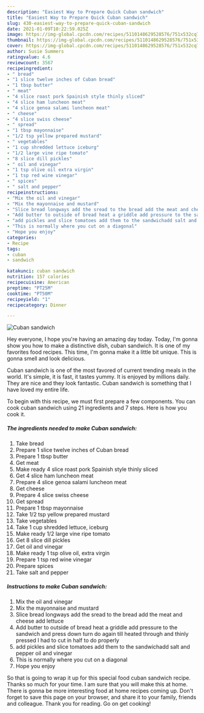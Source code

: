 ```yaml
---
description: "Easiest Way to Prepare Quick Cuban sandwich"
title: "Easiest Way to Prepare Quick Cuban sandwich"
slug: 430-easiest-way-to-prepare-quick-cuban-sandwich
date: 2021-01-09T10:22:59.025Z
image: https://img-global.cpcdn.com/recipes/5110148629528576/751x532cq70/cuban-sandwich-recipe-main-photo.jpg
thumbnail: https://img-global.cpcdn.com/recipes/5110148629528576/751x532cq70/cuban-sandwich-recipe-main-photo.jpg
cover: https://img-global.cpcdn.com/recipes/5110148629528576/751x532cq70/cuban-sandwich-recipe-main-photo.jpg
author: Susie Summers
ratingvalue: 4.6
reviewcount: 3567
recipeingredient:
- " bread"
- "1 slice twelve inches of Cuban bread"
- "1 tbsp butter"
- " meat"
- "4 slice roast pork Spainish style thinly sliced"
- "4 slice ham luncheon meat"
- "4 slice genoa salami luncheon meat"
- " cheese"
- "4 slice swiss cheese"
- " spread"
- "1 tbsp mayonnaise"
- "1/2 tsp yellow prepared mustard"
- " vegetables"
- "1 cup shredded lettuce iceburg"
- "1/2 large vine ripe tomato"
- "8 slice dill pickles"
- " oil and vinegar"
- "1 tsp olive oil extra virgin"
- "1 tsp red wine vinegar"
- " spices"
- " salt and pepper"
recipeinstructions:
- "Mix the oil and vinegar"
- "Mix the mayonnaise and mustard"
- "Slice bread longways add the sread to the bread add the meat and cheese add lettuce"
- "Add butter to outside of bread heat a griddle add pressure to the sandwich and press down turn do again till heated through and thinly pressed I had to cut in half to do properly"
- "add pickles and slice tomatoes add them to the sandwichadd salt and pepper oil and vinegar"
- "This is normally where you cut on a diagonal"
- "Hope you enjoy"
categories:
- Recipe
tags:
- cuban
- sandwich

katakunci: cuban sandwich 
nutrition: 157 calories
recipecuisine: American
preptime: "PT25M"
cooktime: "PT50M"
recipeyield: "1"
recipecategory: Dinner

---
```



![Cuban sandwich](https://img-global.cpcdn.com/recipes/5110148629528576/751x532cq70/cuban-sandwich-recipe-main-photo.jpg)

Hey everyone, I hope you're having an amazing day today. Today, I'm gonna show you how to make a distinctive dish, cuban sandwich. It is one of my favorites food recipes. This time, I'm gonna make it a little bit unique. This is gonna smell and look delicious.

Cuban sandwich is one of the most favored of current trending meals in the world. It's simple, it is fast, it tastes yummy. It is enjoyed by millions daily. They are nice and they look fantastic. Cuban sandwich is something that I have loved my entire life.




To begin with this recipe, we must first prepare a few components. You can cook cuban sandwich using 21 ingredients and 7 steps. Here is how you cook it.

<!--inarticleads1-->

##### The ingredients needed to make Cuban sandwich:

1. Take  bread
1. Prepare 1 slice twelve inches of Cuban bread
1. Prepare 1 tbsp butter
1. Get  meat
1. Make ready 4 slice roast pork Spainish style thinly sliced
1. Get 4 slice ham luncheon meat
1. Prepare 4 slice genoa salami luncheon meat
1. Get  cheese
1. Prepare 4 slice swiss cheese
1. Get  spread
1. Prepare 1 tbsp mayonnaise
1. Take 1/2 tsp yellow prepared mustard
1. Take  vegetables
1. Take 1 cup shredded lettuce, iceburg
1. Make ready 1/2 large vine ripe tomato
1. Get 8 slice dill pickles
1. Get  oil and vinegar
1. Make ready 1 tsp olive oil, extra virgin
1. Prepare 1 tsp red wine vinegar
1. Prepare  spices
1. Take  salt and pepper




<!--inarticleads2-->

##### Instructions to make Cuban sandwich:

1. Mix the oil and vinegar
1. Mix the mayonnaise and mustard
1. Slice bread longways add the sread to the bread add the meat and cheese add lettuce
1. Add butter to outside of bread heat a griddle add pressure to the sandwich and press down turn do again till heated through and thinly pressed I had to cut in half to do properly
1. add pickles and slice tomatoes add them to the sandwichadd salt and pepper oil and vinegar
1. This is normally where you cut on a diagonal
1. Hope you enjoy




So that is going to wrap it up for this special food cuban sandwich recipe. Thanks so much for your time. I am sure that you will make this at home. There is gonna be more interesting food at home recipes coming up. Don't forget to save this page on your browser, and share it to your family, friends and colleague. Thank you for reading. Go on get cooking!
